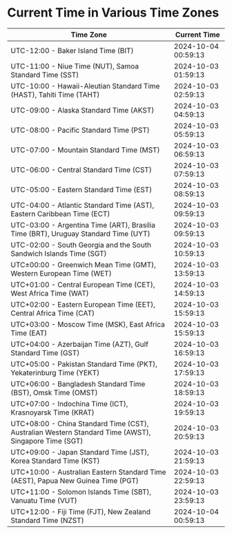 # Current Time in Various Time Zones

| Time Zone | Current Time |
|-----------|--------------|
| UTC-12:00 - Baker Island Time (BIT) | 2024-10-04 00:59:13 |
| UTC-11:00 - Niue Time (NUT), Samoa Standard Time (SST) | 2024-10-03 01:59:13 |
| UTC-10:00 - Hawaii-Aleutian Standard Time (HAST), Tahiti Time (TAHT) | 2024-10-03 02:59:13 |
| UTC-09:00 - Alaska Standard Time (AKST) | 2024-10-03 04:59:13 |
| UTC-08:00 - Pacific Standard Time (PST) | 2024-10-03 05:59:13 |
| UTC-07:00 - Mountain Standard Time (MST) | 2024-10-03 06:59:13 |
| UTC-06:00 - Central Standard Time (CST) | 2024-10-03 07:59:13 |
| UTC-05:00 - Eastern Standard Time (EST) | 2024-10-03 08:59:13 |
| UTC-04:00 - Atlantic Standard Time (AST), Eastern Caribbean Time (ECT) | 2024-10-03 09:59:13 |
| UTC-03:00 - Argentina Time (ART), Brasília Time (BRT), Uruguay Standard Time (UYT) | 2024-10-03 09:59:13 |
| UTC-02:00 - South Georgia and the South Sandwich Islands Time (SGT) | 2024-10-03 10:59:13 |
| UTC±00:00 - Greenwich Mean Time (GMT), Western European Time (WET) | 2024-10-03 13:59:13 |
| UTC+01:00 - Central European Time (CET), West Africa Time (WAT) | 2024-10-03 14:59:13 |
| UTC+02:00 - Eastern European Time (EET), Central Africa Time (CAT) | 2024-10-03 15:59:13 |
| UTC+03:00 - Moscow Time (MSK), East Africa Time (EAT) | 2024-10-03 15:59:13 |
| UTC+04:00 - Azerbaijan Time (AZT), Gulf Standard Time (GST) | 2024-10-03 16:59:13 |
| UTC+05:00 - Pakistan Standard Time (PKT), Yekaterinburg Time (YEKT) | 2024-10-03 17:59:13 |
| UTC+06:00 - Bangladesh Standard Time (BST), Omsk Time (OMST) | 2024-10-03 18:59:13 |
| UTC+07:00 - Indochina Time (ICT), Krasnoyarsk Time (KRAT) | 2024-10-03 19:59:13 |
| UTC+08:00 - China Standard Time (CST), Australian Western Standard Time (AWST), Singapore Time (SGT) | 2024-10-03 20:59:13 |
| UTC+09:00 - Japan Standard Time (JST), Korea Standard Time (KST) | 2024-10-03 21:59:13 |
| UTC+10:00 - Australian Eastern Standard Time (AEST), Papua New Guinea Time (PGT) | 2024-10-03 22:59:13 |
| UTC+11:00 - Solomon Islands Time (SBT), Vanuatu Time (VUT) | 2024-10-03 23:59:13 |
| UTC+12:00 - Fiji Time (FJT), New Zealand Standard Time (NZST) | 2024-10-04 00:59:13 |
